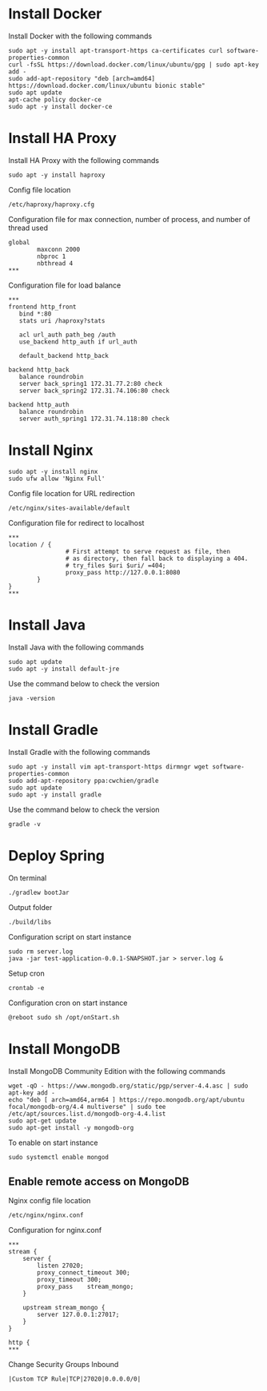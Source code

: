 # Install Docker
Install Docker with the following commands
```
sudo apt -y install apt-transport-https ca-certificates curl software-properties-common
curl -fsSL https://download.docker.com/linux/ubuntu/gpg | sudo apt-key add -
sudo add-apt-repository "deb [arch=amd64] https://download.docker.com/linux/ubuntu bionic stable"
sudo apt update
apt-cache policy docker-ce
sudo apt -y install docker-ce
```

# Install HA Proxy
Install HA Proxy with the following commands
```
sudo apt -y install haproxy
```

Config file location
```
/etc/haproxy/haproxy.cfg
```

Configuration file for max connection, number of process, and number of thread used
```
global
        maxconn 2000
        nbproc 1
        nbthread 4
***
```

Configuration file for load balance
```
***
frontend http_front
   bind *:80
   stats uri /haproxy?stats

   acl url_auth path_beg /auth
   use_backend http_auth if url_auth

   default_backend http_back

backend http_back
   balance roundrobin
   server back_spring1 172.31.77.2:80 check
   server back_spring2 172.31.74.106:80 check

backend http_auth
   balance roundrobin
   server auth_spring1 172.31.74.118:80 check
```

# Install Nginx
```
sudo apt -y install nginx
sudo ufw allow 'Nginx Full'
```

Config file location for URL redirection
```
/etc/nginx/sites-available/default
```

Configuration file for redirect to localhost
```
***
location / {
                # First attempt to serve request as file, then
                # as directory, then fall back to displaying a 404.
                # try_files $uri $uri/ =404;
                proxy_pass http://127.0.0.1:8080
        }
}
***
```

# Install Java
Install Java with the following commands
```
sudo apt update
sudo apt -y install default-jre
```

Use the command below to check the version
```
java -version
```

# Install Gradle
Install Gradle with the following commands
```
sudo apt -y install vim apt-transport-https dirmngr wget software-properties-common
sudo add-apt-repository ppa:cwchien/gradle
sudo apt update
sudo apt -y install gradle
```

Use the command below to check the version
```
gradle -v
```

# Deploy Spring
On terminal
```
./gradlew bootJar
```

Output folder
```
./build/libs
```

Configuration script on start instance
```
sudo rm server.log
java -jar test-application-0.0.1-SNAPSHOT.jar > server.log & 
```

Setup cron
```
crontab -e
```

Configuration cron on start instance
```
@reboot sudo sh /opt/onStart.sh
```

# Install MongoDB
Install MongoDB Community Edition with the following commands
```
wget -qO - https://www.mongodb.org/static/pgp/server-4.4.asc | sudo apt-key add -
echo "deb [ arch=amd64,arm64 ] https://repo.mongodb.org/apt/ubuntu focal/mongodb-org/4.4 multiverse" | sudo tee /etc/apt/sources.list.d/mongodb-org-4.4.list
sudo apt-get update
sudo apt-get install -y mongodb-org
```

To enable on start instance
```
sudo systemctl enable mongod
```

## Enable remote access on MongoDB
Nginx config file location 
```
/etc/nginx/nginx.conf
```

Configuration for nginx.conf
```
***
stream {
    server {
        listen 27020;
        proxy_connect_timeout 300;
        proxy_timeout 300;
        proxy_pass    stream_mongo;
    }

    upstream stream_mongo {
        server 127.0.0.1:27017;
    }
}

http {
***
```

Change Security Groups Inbound
```
|Custom TCP Rule|TCP|27020|0.0.0.0/0|
```
